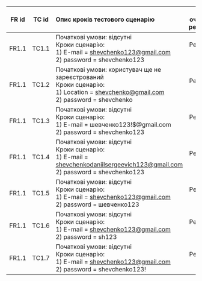 |FR id|TC id|Опис кроків тестового сценарію|Опис очікуваних результатів|
|:-:|:-:|:-|:-:|
|FR1.1|TC1.1|Початкові умови: відсутні <br> Кроки сценарію: <br> 1) E-mail = shevchenko123@gmail.com <br> 2) password = shevchenko123|Результат = 1|
|FR1.1|TC1.2|Початкові умови: користувач ще не зареєстрований <br> Кроки сценарію: <br> 1) Location = shevchenko@gmail.com <br> 2) password = shevchenko|Результат = -1|
|FR1.1|TC1.3|Початкові умови: відсутні <br> Кроки сценарію: <br> 1) E-mail =  шевченко123!$@gmail.com <br> 2) password = shevchenko123|Результат = -2|
|FR1.1|TC1.4|Початкові умови: відсутні <br> Кроки сценарію: <br> 1) E-mail = shevchenkodaniilsergeevich123@gmail.com <br> 2) password = shevchenko123|Результат = -2|
|FR1.1|TC1.5|Початкові умови: відсутні <br> Кроки сценарію: <br> 1) E-mail = shevchenko123@gmail.com <br> 2) password = шевченко123|Результат = -3|
|FR1.1|TC1.6|Початкові умови: відсутні <br> Кроки сценарію: <br> 1) E-mail = shevchenko123@gmail.com <br> 2) password = sh123|Результат = -3|
|FR1.1|TC1.7|Початкові умови: відсутні <br> Кроки сценарію: <br> 1) E-mail = shevchenko123@gmail.com <br> 2) password = shevchenko123!|Результат = -3|


